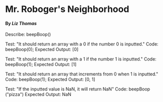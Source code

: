 # Mr. Roboger's Neighborhood

#### By _Liz Thomas_


Describe: beepBoop()

Test: "It should return an array with a 0 if the number 0 is inputted."
Code: 
beepBoop(0);
Expected Output: [0]

Test: "It should return an array with a 1 if the number 1 is inputted."
Code:
beepBoop(1);
Expected Output: [1]

Test: "It should return an array that increments from 0 when 1 is inputted."
Code:
beepBoop(1);
Expected Output: [0, 1]

Test: "If the inputted value is NaN, it will return NaN"
Code: beepBoop ("pizza")
Expected Output: NaN
